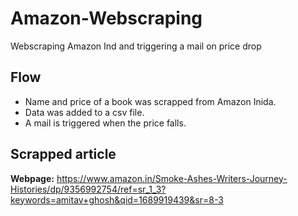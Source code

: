 # Amazon-Webscraping

Webscraping Amazon Ind and triggering a mail on price drop



## Flow

- Name and price of a book was scrapped from Amazon Inida.
- Data was added to a csv file.
- A mail is triggered when the price falls.


## Scrapped article

**Webpage:** https://www.amazon.in/Smoke-Ashes-Writers-Journey-Histories/dp/9356992754/ref=sr_1_3?keywords=amitav+ghosh&qid=1689919439&sr=8-3




